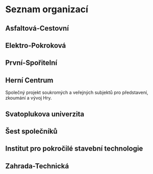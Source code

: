 # Seznam organizací

## Asfaltová-Cestovní

## Elektro-Pokroková

## První-Spořitelní

## Herní Centrum

Společný projekt soukromých a veřejných subjektů pro představení, zkoumání a vývoj Hry.

## Svatoplukova univerzita

## Šest společníků

## Institut pro pokročilé stavební technologie

## Zahrada-Technická